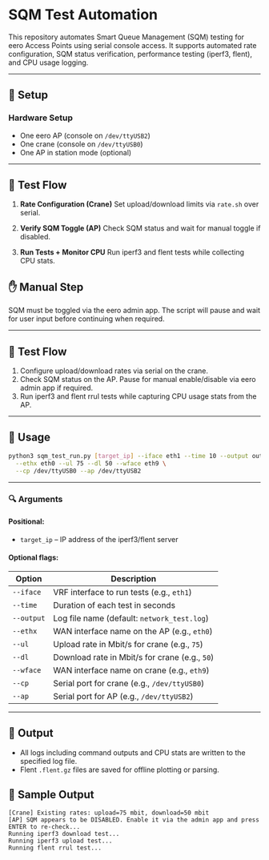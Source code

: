 
# SQM Test Automation

This repository automates Smart Queue Management (SQM) testing for eero Access Points using serial console access. It supports automated rate configuration, SQM status verification, performance testing (iperf3, flent), and CPU usage logging.

---

## 🔧 Setup

### Hardware Setup

* One eero AP (console on `/dev/ttyUSB2`)
* One crane (console on `/dev/ttyUSB0`)
* One AP in station mode (optional)

---

## 🚀 Test Flow

1. **Rate Configuration (Crane)**
   Set upload/download limits via `rate.sh` over serial.

2. **Verify SQM Toggle (AP)**
   Check SQM status and wait for manual toggle if disabled.

3. **Run Tests + Monitor CPU**
   Run iperf3 and flent tests while collecting CPU stats.

## ✋ Manual Step

SQM must be toggled via the eero admin app. The script will pause and wait for user input before continuing when required.

---

## 🔁 Test Flow

1. Configure upload/download rates via serial on the crane.
2. Check SQM status on the AP. Pause for manual enable/disable via eero admin app if required.
3. Run iperf3 and flent rrul tests while capturing CPU usage stats from the AP.

---

## 🚀 Usage

```bash
python3 sqm_test_run.py [target_ip] --iface eth1 --time 10 --output output.log \
  --ethx eth0 --ul 75 --dl 50 --wface eth9 \
  --cp /dev/ttyUSB0 --ap /dev/ttyUSB2
```

---

### 🔍 Arguments

#### Positional:

* `target_ip` – IP address of the iperf3/flent server

#### Optional flags:

| Option     | Description                                    |
| ---------- | ---------------------------------------------- |
| `--iface`  | VRF interface to run tests (e.g., `eth1`)      |
| `--time`   | Duration of each test in seconds               |
| `--output` | Log file name (default: `network_test.log`)    |
| `--ethx`   | WAN interface name on the AP (e.g., `eth0`)    |
| `--ul`     | Upload rate in Mbit/s for crane (e.g., `75`)   |
| `--dl`     | Download rate in Mbit/s for crane (e.g., `50`) |
| `--wface`  | WAN interface name on crane (e.g., `eth9`)     |
| `--cp`     | Serial port for crane (e.g., `/dev/ttyUSB0`)   |
| `--ap`     | Serial port for AP (e.g., `/dev/ttyUSB2`)      |

---

## 📄 Output

* All logs including command outputs and CPU stats are written to the specified log file.
* Flent `.flent.gz` files are saved for offline plotting or parsing.

## 🧪 Sample Output

```
[Crane] Existing rates: upload=75 mbit, download=50 mbit
[AP] SQM appears to be DISABLED. Enable it via the admin app and press ENTER to re-check...
Running iperf3 download test...
Running iperf3 upload test...
Running flent rrul test...
```

